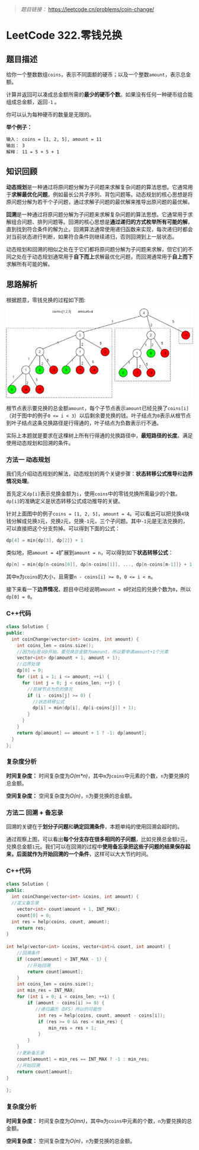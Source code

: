 
> *题目链接：* https://leetcode.cn/problems/coin-change/

# LeetCode 322.零钱兑换

## 题目描述

给你一个整数数组`coins`，表示不同面额的硬币；以及一个整数`amount`，表示总金额。

计算并返回可以凑成总金额所需的**最少的硬币个数**。如果没有任何一种硬币组合能组成总金额，返回`-1` 。

你可以认为每种硬币的数量是无限的。

**举个例子：**

```
输入： coins = [1, 2, 5], amount = 11
输出： 3 
解释： 11 = 5 + 5 + 1
```

## 知识回顾

**动态规划**是一种通过将原问题分解为子问题来求解复杂问题的算法思想。它通常用于**求解最优化问题**，例如最长公共子序列、背包问题等。动态规划的核心思想是将原问题分解为若干个子问题，通过求解子问题的最优解来推导出原问题的最优解。

**回溯**是一种通过将原问题分解为子问题来求解复杂问题的算法思想。它通常用于求解组合问题、排列问题等。回溯的核心思想是**通过递归的方式枚举所有可能的解**，直到找到符合条件的解为止。回溯算法通常使用递归函数来实现，每次递归时都会对当前状态进行判断，如果符合条件则继续递归，否则回溯到上一层状态。

动态规划和回溯的相似之处在于它们都将原问题分解为子问题来求解，但它们的不同之处在于动态规划通常用于**自下而上**求解最优化问题，而回溯通常用于**自上而下**求解所有可能的解。

## 思路解析

根据题意，零钱兑换的过程如下图:

![](../../pic/lc-0322-01.png)

根节点表示要兑换的总金额`amount`，每个子节点表示`amount`已经兑换了`coins[i]`（对于图中的例子`0 <= i < 3`）以后剩余要兑换的钱。叶子结点为`0`表示从根节点到叶子结点这条兑换路径是行得通的，叶子结点为负数表示行不通。

实际上本题就是要求在这棵树上所有行得通的兑换路径中，**最短路径的长度**。满足使用动态规划和回溯的条件。

### 方法一 动态规划

我们先介绍动态规划的解法，动态规划的两个关键步骤：**状态转移公式推导**和**边界情况处理**。

首先定义`dp[i]`表示兑换金额为`i`，使用`coins`中的零钱兑换所需最少的个数。`dp[i]`的准确定义是状态转移公式成功推导的关键。

针对上面图中的例子`coins = [1, 2, 5]`，`amount = 4`。可以看出可以把兑换`4`块钱分解成兑换`3`元，兑换`2`元，兑换`-1`元，三个子问题。其中`-1`元是无法兑换的，可以直接把这个分支剪掉。可以得到下面的公式：

```cpp
dp[4] = min{dp[3], dp[2]} + 1
```

类似地，把`amount = 4`扩展到`amount = n`，可以得到如下**状态转移公式**：

```cpp
dp[n] = min{dp[n-coins[0]], dp[n-coins[1]], ..., dp[n-coins[m-1]]} + 1
```
其中`m`为`coins`的大小，且需要`n - coins[i] >= 0`，`0 <= i < m`​。

接下来看一下**边界情况**，题目中已经说明`amount = 0`时对应的兑换个数为`0`，所以`dp[0] = 0`。

### C++代码

```cpp
class Solution {
public:
  int coinChange(vector<int> &coins, int amount) {
    int coins_len = coins.size();
    //因为dp是从0开始，要兑换总金额为amount，所以要申请amount+1个元素
    vector<int> dp(amount + 1, amount + 1);
    //边界处理
    dp[0] = 0;
    for (int i = 1; i <= amount; ++i) {
      for (int j = 0; j < coins_len; ++j) {
        //剪掉节点为负的情况
        if (i - coins[j] >= 0) {
          //状态转移公式
          dp[i] = min(dp[i], dp[i-coins[j]] + 1);
        }
      }
    }
    return dp[amount] == amount + 1 ? -1: dp[amount];
  }
};
```
### 复杂度分析

**时间复杂度：** 时间复杂度为*O(m\*n)*，其中`m`为`coins`中元素的个数，`n`为要兑换的总金额。  

**空间复杂度：** 空间复杂度为*O(n)*，`n`为要兑换的总金额。

### 方法二 回溯 + 备忘录

回溯的关键在于**划分子问题**和**确定回溯条件**，本题单纯的使用回溯会超时的。

通过观察上图，可以看出**每个分支存在很多相同的子问题**，比如兑换总金额`2`元，兑换总金额`1`元。我们可以在回溯的过程中**使用备忘录把这些子问题的结果保存起来，后面就作为开始回溯的一个条件**，这样可以大大节约时间。

### C++代码

```cpp
class Solution {
public:
  int coinChange(vector<int> &coins, int amount) {
  //定义备忘录
	vector<int> count(amount + 1, INT_MAX);
	count[0] = 0;
  int res = help(coins, count, amount);
	return res;
}

int help(vector<int> &coins, vector<int>& count, int amount) {
    //回溯条件
    if (count[amount] < INT_MAX - 1) {
        //开始回溯
        return count[amount];
    }
    int coins_len = coins.size();
    int min_res = INT_MAX;
    for (int i = 0; i < coins_len; ++i) {
        if (amount - coins[i] >= 0) {
           //递归遍历（DFS）所以的可能性
            int res = help(coins, count, amount - coins[i]);
            if (res >= 0 && res < min_res) {
                min_res = res + 1;
            }
        }
    }
    //更新备忘录
    count[amount] = min_res == INT_MAX ? -1 : min_res;
    //开始回溯
    return count[amount];
}

};
```
### 复杂度分析

**时间复杂度：** 时间复杂度为*O(mn)*，其中`m`为`coins`中元素的个数，`n`为要兑换的总金额。  

**空间复杂度：** 空间复杂度为*O(n)*，`n`为要兑换的总金额。

